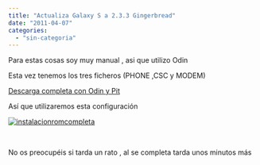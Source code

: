 ```yaml
---
title: "Actualiza Galaxy S a 2.3.3 Gingerbread"
date: "2011-04-07"
categories: 
  - "sin-categoria"
---
```


Para estas cosas soy muy manual , asi que utilizo Odin

Esta vez tenemos los tres ficheros (PHONE ,CSC y MODEM)

[Descarga completa con Odin y Pit](https://www.fileserve.com/file/ws7FBPF)

Así que utilizaremos esta configuración

[![instalacionromcompleta](images/5598016660_1bc4e023b0_z.jpg)](https://www.flickr.com/photos/12949201@N08/5598016660/ "instalacionromcompleta por sicotico, en Flickr")

 

No os preocupéis si tarda un rato , al se completa tarda unos minutos más
